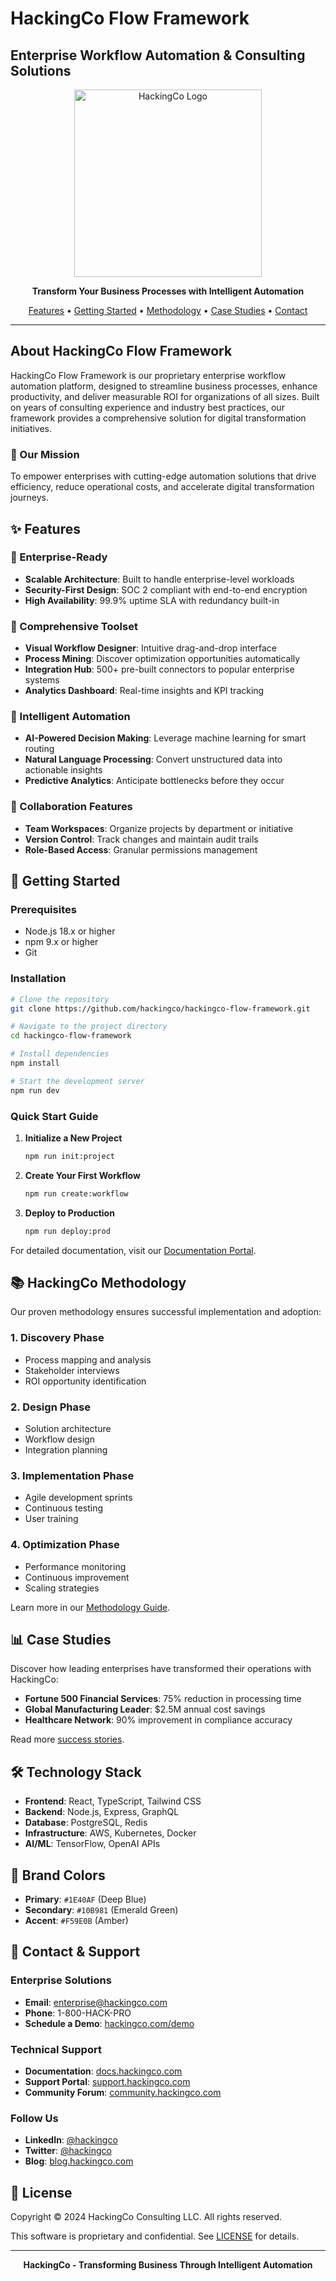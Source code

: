 # HackingCo Flow Framework

## Enterprise Workflow Automation & Consulting Solutions

<p align="center">
  <img src="brand-assets/hackingco-logo.png" alt="HackingCo Logo" width="300">
</p>

<p align="center">
  <strong>Transform Your Business Processes with Intelligent Automation</strong>
</p>

<p align="center">
  <a href="#features">Features</a> •
  <a href="#getting-started">Getting Started</a> •
  <a href="#methodology">Methodology</a> •
  <a href="#case-studies">Case Studies</a> •
  <a href="#contact">Contact</a>
</p>

---

## About HackingCo Flow Framework

HackingCo Flow Framework is our proprietary enterprise workflow automation platform, designed to streamline business processes, enhance productivity, and deliver measurable ROI for organizations of all sizes. Built on years of consulting experience and industry best practices, our framework provides a comprehensive solution for digital transformation initiatives.

### 🎯 Our Mission

To empower enterprises with cutting-edge automation solutions that drive efficiency, reduce operational costs, and accelerate digital transformation journeys.

## ✨ Features

### 🚀 Enterprise-Ready
- **Scalable Architecture**: Built to handle enterprise-level workloads
- **Security-First Design**: SOC 2 compliant with end-to-end encryption
- **High Availability**: 99.9% uptime SLA with redundancy built-in

### 🔧 Comprehensive Toolset
- **Visual Workflow Designer**: Intuitive drag-and-drop interface
- **Process Mining**: Discover optimization opportunities automatically
- **Integration Hub**: 500+ pre-built connectors to popular enterprise systems
- **Analytics Dashboard**: Real-time insights and KPI tracking

### 🤖 Intelligent Automation
- **AI-Powered Decision Making**: Leverage machine learning for smart routing
- **Natural Language Processing**: Convert unstructured data into actionable insights
- **Predictive Analytics**: Anticipate bottlenecks before they occur

### 👥 Collaboration Features
- **Team Workspaces**: Organize projects by department or initiative
- **Version Control**: Track changes and maintain audit trails
- **Role-Based Access**: Granular permissions management

## 🚀 Getting Started

### Prerequisites
- Node.js 18.x or higher
- npm 9.x or higher
- Git

### Installation

```bash
# Clone the repository
git clone https://github.com/hackingco/hackingco-flow-framework.git

# Navigate to the project directory
cd hackingco-flow-framework

# Install dependencies
npm install

# Start the development server
npm run dev
```

### Quick Start Guide

1. **Initialize a New Project**
   ```bash
   npm run init:project
   ```

2. **Create Your First Workflow**
   ```bash
   npm run create:workflow
   ```

3. **Deploy to Production**
   ```bash
   npm run deploy:prod
   ```

For detailed documentation, visit our [Documentation Portal](https://docs.hackingco.com).

## 📚 HackingCo Methodology

Our proven methodology ensures successful implementation and adoption:

### 1. Discovery Phase
- Process mapping and analysis
- Stakeholder interviews
- ROI opportunity identification

### 2. Design Phase
- Solution architecture
- Workflow design
- Integration planning

### 3. Implementation Phase
- Agile development sprints
- Continuous testing
- User training

### 4. Optimization Phase
- Performance monitoring
- Continuous improvement
- Scaling strategies

Learn more in our [Methodology Guide](hackingco-methodology/README.md).

## 📊 Case Studies

Discover how leading enterprises have transformed their operations with HackingCo:

- **Fortune 500 Financial Services**: 75% reduction in processing time
- **Global Manufacturing Leader**: $2.5M annual cost savings
- **Healthcare Network**: 90% improvement in compliance accuracy

Read more [success stories](case-studies/README.md).

## 🛠️ Technology Stack

- **Frontend**: React, TypeScript, Tailwind CSS
- **Backend**: Node.js, Express, GraphQL
- **Database**: PostgreSQL, Redis
- **Infrastructure**: AWS, Kubernetes, Docker
- **AI/ML**: TensorFlow, OpenAI APIs

## 🎨 Brand Colors

- **Primary**: `#1E40AF` (Deep Blue)
- **Secondary**: `#10B981` (Emerald Green)
- **Accent**: `#F59E0B` (Amber)

## 📱 Contact & Support

### Enterprise Solutions
- **Email**: enterprise@hackingco.com
- **Phone**: 1-800-HACK-PRO
- **Schedule a Demo**: [hackingco.com/demo](https://hackingco.com/demo)

### Technical Support
- **Documentation**: [docs.hackingco.com](https://docs.hackingco.com)
- **Support Portal**: [support.hackingco.com](https://support.hackingco.com)
- **Community Forum**: [community.hackingco.com](https://community.hackingco.com)

### Follow Us
- **LinkedIn**: [@hackingco](https://linkedin.com/company/hackingco)
- **Twitter**: [@hackingco](https://twitter.com/hackingco)
- **Blog**: [blog.hackingco.com](https://blog.hackingco.com)

## 📄 License

Copyright © 2024 HackingCo Consulting LLC. All rights reserved.

This software is proprietary and confidential. See [LICENSE](LICENSE) for details.

---

<p align="center">
  <strong>HackingCo - Transforming Business Through Intelligent Automation</strong>
</p>
